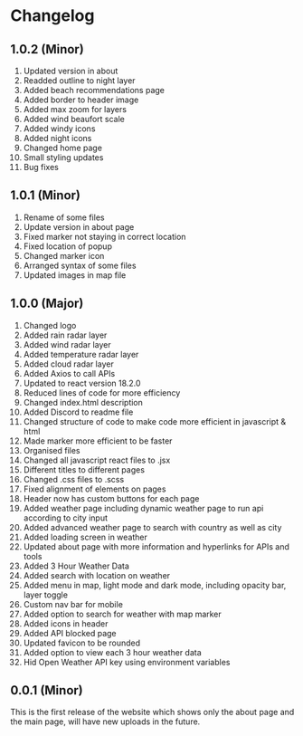 # Changelog

## 1.0.2 (Minor)

1. Updated version in about
1. Readded outline to night layer
1. Added beach recommendations page
1. Added border to header image
1. Added max zoom for layers
1. Added wind beaufort scale
1. Added windy icons
1. Added night icons
1. Changed home page
1. Small styling updates
1. Bug fixes

## 1.0.1 (Minor)

1. Rename of some files
1. Update version in about page
1. Fixed marker not staying in correct location
1. Fixed location of popup
1. Changed marker icon
1. Arranged syntax of some files
1. Updated images in map file

## 1.0.0 (Major)

1. Changed logo
1. Added rain radar layer
1. Added wind radar layer
1. Added temperature radar layer
1. Added cloud radar layer
1. Added Axios to call APIs
1. Updated to react version 18.2.0
1. Reduced lines of code for more efficiency
1. Changed index.html description
1. Added Discord to readme file
1. Changed structure of code to make code more efficient in javascript & html
1. Made marker more efficient to be faster
1. Organised files
1. Changed all javascript react files to .jsx
1. Different titles to different pages
1. Changed .css files to .scss
1. Fixed alignment of elements on pages
1. Header now has custom buttons for each page
1. Added weather page including dynamic weather page to run api according to city input
1. Added advanced weather page to search with country as well as city
1. Added loading screen in weather
1. Updated about page with more information and hyperlinks for APIs and tools
1. Added 3 Hour Weather Data
1. Added search with location on weather
1. Added menu in map, light mode and dark mode, including opacity bar, layer toggle
1. Custom nav bar for mobile
1. Added option to search for weather with map marker
1. Added icons in header
1. Added API blocked page
1. Updated favicon to be rounded
1. Added option to view each 3 hour weather data
1. Hid Open Weather API key using environment variables

## 0.0.1 (Minor)

This is the first release of the website which shows only the about page and the main page, will have new uploads in the future.

